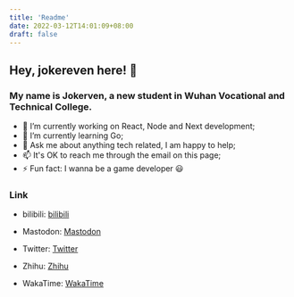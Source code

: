 ```yaml
---
title: 'Readme'
date: 2022-03-12T14:01:09+08:00
draft: false
---
```


## Hey, jokereven here! 👋

### My name is Jokerven, a new student in Wuhan Vocational and Technical College.

- 🔭 I’m currently working on React, Node and Next development;
- 🌱 I’m currently learning Go;
- 💬 Ask me about anything tech related, I am happy to help;
- 📫 It's OK to reach me through the email on this page;
- ⚡ Fun fact: I wanna be a game developer 😃

### Link

- bilibili: [bilibili](https://space.bilibili.com/2104605936)

- Mastodon: [Mastodon](https://hello.2heng.xin/@jokereven)

- Twitter: [Twitter](https://twitter.com/cnzjing125)

- Zhihu: [Zhihu](https://www.zhihu.com/people/jokereven)

- WakaTime: [WakaTime](https://wakatime.com/@jokereven)
